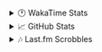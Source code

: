 <details>
  <summary>🕐 WakaTime Stats</summary><br/>

<!--START_SECTION:waka-->
![Code Time](http://img.shields.io/badge/Code%20Time-2%20hrs%2035%20mins-blue)

![Profile Views](http://img.shields.io/badge/Profile%20Views-71-blue)

![Lines of code](https://img.shields.io/badge/From%20Hello%20World%20I%27ve%20Written-2.9%20million%20lines%20of%20code-blue)

**🐱 My GitHub Data** 

> 📦 512.1 kB Used in GitHub's Storage 
 > 
> 🏆 308 Contributions in the Year 2025
 > 
> 💼 Opted to Hire
 > 
> 📜 10 Public Repositories 
 > 
> 🔑 13 Private Repositories 
 > 
**I'm an Early 🐤** 

```text
🌞 Morning                1433 commits        ███░░░░░░░░░░░░░░░░░░░░░░   10.04 % 
🌆 Daytime                5881 commits        ██████████░░░░░░░░░░░░░░░   41.19 % 
🌃 Evening                5267 commits        █████████░░░░░░░░░░░░░░░░   36.89 % 
🌙 Night                  1696 commits        ███░░░░░░░░░░░░░░░░░░░░░░   11.88 % 
```
📅 **I'm Most Productive on Monday** 

```text
Monday                   2494 commits        ████░░░░░░░░░░░░░░░░░░░░░   17.47 % 
Tuesday                  1855 commits        ███░░░░░░░░░░░░░░░░░░░░░░   12.99 % 
Wednesday                1713 commits        ███░░░░░░░░░░░░░░░░░░░░░░   12.00 % 
Thursday                 2207 commits        ████░░░░░░░░░░░░░░░░░░░░░   15.46 % 
Friday                   1505 commits        ███░░░░░░░░░░░░░░░░░░░░░░   10.54 % 
Saturday                 2046 commits        ████░░░░░░░░░░░░░░░░░░░░░   14.33 % 
Sunday                   2457 commits        ████░░░░░░░░░░░░░░░░░░░░░   17.21 % 
```


📊 **This Week I Spent My Time On** 

```text
🕑︎ Time Zone: Asia/Barnaul

💬 Programming Languages: 
PHP                      2 hrs 18 mins       █████████████████░░░░░░░░   67.91 % 
Markdown                 29 mins             ████░░░░░░░░░░░░░░░░░░░░░   14.59 % 
Text                     20 mins             ██░░░░░░░░░░░░░░░░░░░░░░░   09.85 % 
YAML                     13 mins             ██░░░░░░░░░░░░░░░░░░░░░░░   06.62 % 
textmate                 1 min               ░░░░░░░░░░░░░░░░░░░░░░░░░   00.74 % 

🔥 Editors: 
PhpStorm                 3 hrs 23 mins       █████████████████████████   100.00 % 

💻 Operating System: 
Windows                  3 hrs 23 mins       █████████████████████████   100.00 % 
```

**I Mostly Code in PHP** 

```text
PHP                      22 repos            ████████████░░░░░░░░░░░░░   50.00 % 
Batchfile                11 repos            ██████░░░░░░░░░░░░░░░░░░░   25.00 % 
HTML                     3 repos             ██░░░░░░░░░░░░░░░░░░░░░░░   06.82 % 
Twig                     1 repo              █░░░░░░░░░░░░░░░░░░░░░░░░   02.27 % 
Pawn                     1 repo              █░░░░░░░░░░░░░░░░░░░░░░░░   02.27 % 
```




 Last Updated on 29/01/2025 00:54:31 UTC
<!--END_SECTION:waka-->
</details>

<details>
  <summary>📈 GitHub Stats</summary><br/>

[![belomaxorka's GitHub stats](https://github-readme-stats.vercel.app/api?username=belomaxorka&theme=buefy)](https://github.com/belomaxorka)
</details>

<details>
  <summary>🎶 Last.fm Scrobbles</summary><br/>

![My scrobbles](https://lastfm-recently-played.vercel.app/api?user=belomaxorka&show_user=header&count=3&footer_style=normal_stats)
</details>
